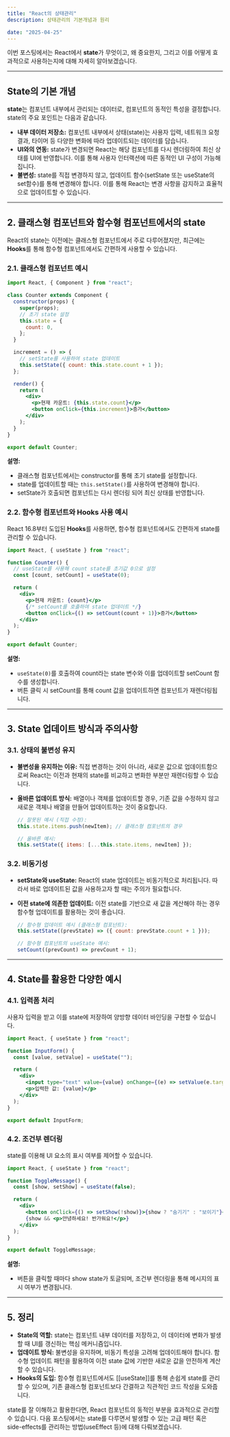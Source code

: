 ```yaml
---
title: "React의 상태관리"
description: 상태관리의 기본개념과 원리

date: "2025-04-25"
---
```


이번 포스팅에서는 React에서 **state**가 무엇이고, 왜 중요한지, 그리고 이를 어떻게 효과적으로 사용하는지에 대해 자세히 알아보겠습니다.

---

## State의 기본 개념

**state**는 컴포넌트 내부에서 관리되는 데이터로, 컴포넌트의 동적인 특성을 결정합니다. state의 주요 포인트는 다음과 같습니다.

- **내부 데이터 저장소:**
  컴포넌트 내부에서 상태(state)는 사용자 입력, 네트워크 요청 결과, 타이머 등 다양한 변화에 따라 업데이트되는 데이터를 담습니다.
- **UI와의 연동:**
  state가 변경되면 React는 해당 컴포넌트를 다시 렌더링하여 최신 상태를 UI에 반영합니다. 이를 통해 사용자 인터랙션에 따른 동적인 UI 구성이 가능해집니다.
- **불변성:**
  state를 직접 변경하지 않고, 업데이트 함수(setState 또는 useState의 set함수)를 통해 변경해야 합니다. 이를 통해 React는 변경 사항을 감지하고 효율적으로 업데이트할 수 있습니다.

---

## 2. 클래스형 컴포넌트와 함수형 컴포넌트에서의 state

React의 state는 이전에는 클래스형 컴포넌트에서 주로 다루어졌지만, 최근에는 **Hooks**를 통해 함수형 컴포넌트에서도 간편하게 사용할 수 있습니다.

### 2.1. 클래스형 컴포넌트 예시

```jsx
import React, { Component } from "react";

class Counter extends Component {
  constructor(props) {
    super(props);
    // 초기 state 설정
    this.state = {
      count: 0,
    };
  }

  increment = () => {
    // setState를 사용하여 state 업데이트
    this.setState({ count: this.state.count + 1 });
  };

  render() {
    return (
      <div>
        <p>현재 카운트: {this.state.count}</p>
        <button onClick={this.increment}>증가</button>
      </div>
    );
  }
}

export default Counter;
```

**설명:**

- 클래스형 컴포넌트에서는 constructor를 통해 초기 state를 설정합니다.
- state를 업데이트할 때는 `this.setState()`를 사용하여 변경해야 합니다.
- setState가 호출되면 컴포넌트는 다시 렌더링 되어 최신 상태를 반영합니다.

### 2.2. 함수형 컴포넌트와 Hooks 사용 예시

React 16.8부터 도입된 **Hooks**를 사용하면, 함수형 컴포넌트에서도 간편하게 state를 관리할 수 있습니다.

```jsx
import React, { useState } from "react";

function Counter() {
  // useState를 사용해 count state를 초기값 0으로 설정
  const [count, setCount] = useState(0);

  return (
    <div>
      <p>현재 카운트: {count}</p>
      {/* setCount를 호출하여 state 업데이트 */}
      <button onClick={() => setCount(count + 1)}>증가</button>
    </div>
  );
}

export default Counter;
```

**설명:**

- `useState(0)`를 호출하여 count라는 state 변수와 이를 업데이트할 setCount 함수를 생성합니다.
- 버튼 클릭 시 setCount를 통해 count 값을 업데이트하면 컴포넌트가 재렌더링됩니다.

---

## 3. State 업데이트 방식과 주의사항

### 3.1. 상태의 불변성 유지

- **불변성을 유지하는 이유:**
  직접 변경하는 것이 아니라, 새로운 값으로 업데이트함으로써 React는 이전과 현재의 state를 비교하고 변화한 부분만 재렌더링할 수 있습니다.

- **올바른 업데이트 방식:**
  배열이나 객체를 업데이트할 경우, 기존 값을 수정하지 않고 새로운 객체나 배열을 만들어 업데이트하는 것이 중요합니다.

  ```jsx
  // 잘못된 예시 (직접 수정):
  this.state.items.push(newItem); // 클래스형 컴포넌트의 경우

  // 올바른 예시:
  this.setState({ items: [...this.state.items, newItem] });
  ```

### 3.2. 비동기성

- **setState와 useState:**
  React의 state 업데이트는 비동기적으로 처리됩니다. 따라서 바로 업데이트된 값을 사용하고자 할 때는 주의가 필요합니다.

- **이전 state에 의존한 업데이트:**
  이전 state를 기반으로 새 값을 계산해야 하는 경우 함수형 업데이트를 활용하는 것이 좋습니다.

  ```jsx
  // 함수형 업데이트 예시 (클래스형 컴포넌트):
  this.setState((prevState) => ({ count: prevState.count + 1 }));

  // 함수형 컴포넌트의 useState 예시:
  setCount((prevCount) => prevCount + 1);
  ```

---

## 4. State를 활용한 다양한 예시

### 4.1. 입력폼 처리

사용자 입력을 받고 이를 state에 저장하여 양방향 데이터 바인딩을 구현할 수 있습니다.

```jsx
import React, { useState } from "react";

function InputForm() {
  const [value, setValue] = useState("");

  return (
    <div>
      <input type="text" value={value} onChange={(e) => setValue(e.target.value)} />
      <p>입력한 값: {value}</p>
    </div>
  );
}

export default InputForm;
```

### 4.2. 조건부 렌더링

state를 이용해 UI 요소의 표시 여부를 제어할 수 있습니다.

```jsx
import React, { useState } from "react";

function ToggleMessage() {
  const [show, setShow] = useState(false);

  return (
    <div>
      <button onClick={() => setShow(!show)}>{show ? "숨기기" : "보이기"}</button>
      {show && <p>안녕하세요! 반가워요!</p>}
    </div>
  );
}

export default ToggleMessage;
```

**설명:**

- 버튼을 클릭할 때마다 show state가 토글되며, 조건부 렌더링을 통해 메시지의 표시 여부가 변경됩니다.

---

## 5. 정리

- **State의 역할:**
  state는 컴포넌트 내부 데이터를 저장하고, 이 데이터에 변화가 발생할 때 UI를 갱신하는 핵심 메커니즘입니다.
- **업데이트 방식:**
  불변성을 유지하며, 비동기 특성을 고려해 업데이트해야 합니다. 함수형 업데이트 패턴을 활용하여 이전 state 값에 기반한 새로운 값을 안전하게 계산할 수 있습니다.
- **Hooks의 도입:**
  함수형 컴포넌트에서도 [[useState]]를 통해 손쉽게 state를 관리할 수 있으며, 기존 클래스형 컴포넌트보다 간결하고 직관적인 코드 작성을 도와줍니다.

state를 잘 이해하고 활용한다면, React 컴포넌트의 동적인 부분을 효과적으로 관리할 수 있습니다. 다음 포스팅에서는 state를 다루면서 발생할 수 있는 고급 패턴 혹은 side-effects를 관리하는 방법(useEffect 등)에 대해 다뤄보겠습니다.
